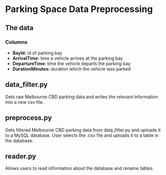 # Parking Space Data Preprocessing
## The data
### Columns
- **BayId:** id of parking bay
- **ArrivalTime:** time a vehicle arrives at the parking bay
- **DepartureTime:** time the vehicle departs the parking bay
- **DurationMinutes:** duration which the vehicle was parked
## data_filter.py
Gets raw Melbourne CBD parking data and writes the relevant information into a new csv file.
## preprocess.py
Gets filtered Melbourne CBD parking data from data_filter.py and uploads it to a MySQL database. User selects the .csv file and uploads it to a table in the database.
## reader.py
Allows users to read information about the database and rename tables. 

